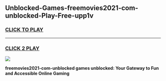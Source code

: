 
## Unblocked-Games-freemovies2021-com-unblocked-Play-Free-upp1v
<h3>
<a href="https://premium76.site?title=freemovies2021-com-unblocked&ref=18A1">CLICK TO PLAY</a></h3>
<hr>

<h3>
<a href="https://premium76.site?title=freemovies2021-com-unblocked&ref=18A1">CLICK 2 PLAY</a>
  
</h3>

<a href="https://premium76.site?title=freemovies2021-com-unblocked&ref=18A1"><img src="https://clearcache.store/games.png"></a>


**freemovies2021-com-unblocked games unblocked: Your Gateway to Fun and Accessible Online Gaming**
